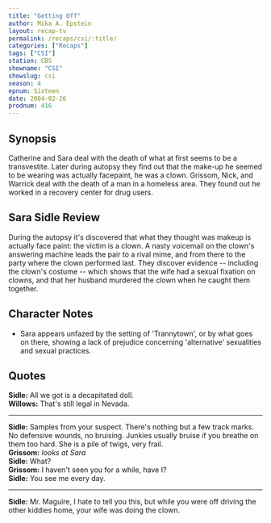 ```yaml
---
title: "Getting Off"
author: Mika A. Epstein
layout: recap-tv
permalink: /recaps/csi/:title/
categories: ["Recaps"]
tags: ["CSI"]
station: CBS
showname: "CSI"
showslug: csi
season: 4
epnum: Sixteen  
date: 2004-02-26
prodnum: 416  
---
```


## Synopsis

Catherine and Sara deal with the death of what at first seems to be a transvestite. Later during autopsy they find out that the make-up he seemed to be wearing was actually facepaint, he was a clown. Grissom, Nick, and Warrick deal with the death of a man in a homeless area. They found out he worked in a recovery center for drug users.

## Sara Sidle Review

During the autopsy it's discovered that what they thought was makeup is actually face paint: the victim is a clown. A nasty voicemail on the clown's answering machine leads the pair to a rival mime, and from there to the party where the clown performed last. They discover evidence -- including the clown's costume -- which shows that the wife had a sexual fixation on clowns, and that her husband murdered the clown when he caught them together.

## Character Notes

* Sara appears unfazed by the setting of 'Trannytown', or by what goes on there, showing a lack of prejudice concerning 'alternative' sexualities and sexual practices.

## Quotes

**Sidle:** All we got is a decapitated doll.  
**Willows:** That's still legal in Nevada.


- - -

**Sidle:** Samples from your suspect. There's nothing but a few track marks. No defensive wounds, no bruising. Junkies usually bruise if you breathe on them too hard. She is a pile of twigs, very frail.  
**Grissom:** _looks at Sara_  
**Sidle:** What?  
**Grissom:** I haven't seen you for a while, have I?  
**Sidle:** You see me every day.


- - -

**Sidle:** Mr. Maguire, I hate to tell you this, but while you were off driving the other kiddies home, your wife was doing the clown.